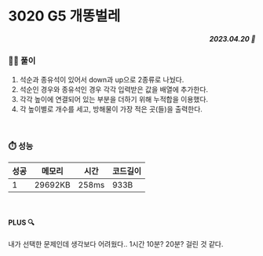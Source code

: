 # 3020 G5 개똥벌레
##### <p align="right"> 2023.04.20 📆 </p> 

 
### 👩‍🏫 풀이
1. 석순과 종유석이 있어서 down과 up으로 2종류로 나눴다.
2. 석순인 경우와 종유석인 경우 각각 입력받은 값을 배열에 추가한다. 
3. 각각 높이에 연결되어 있는 부분을 더하기 위해 누적합을 이용했다.
4. 각 높이별로 개수를 세고, 방해물이 가장 적은 곳(들)을 출력한다.

<br>

### ⏱️ 성능
<!-- 테이블 -->
성공 |메모리 | 시간 | 코드길이
---|---|---|---|
1|29692KB|258ms|933B

<br>

#### PLUS 🔍
내가 선택한 문제인데 생각보다 어려웠다..
1시간 10분? 20분? 걸린 것 같다.

